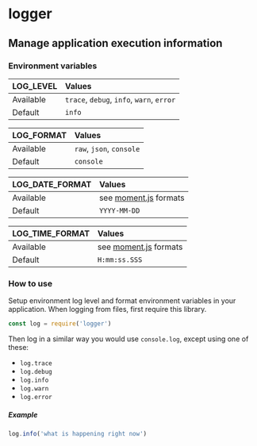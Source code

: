 # logger

## Manage application execution information

### Environment variables

LOG\_LEVEL | Values
--- | :---
Available | `trace`, `debug`, `info`, `warn`, `error`
Default | `info`

LOG\_FORMAT | Values
--- | :---
Available | `raw`, `json`, `console`
Default | `console`

LOG\_DATE\_FORMAT | Values
--- | :---
Available | see [moment.js](https://momentjs.com/docs/#/displaying/format) formats
Default | `YYYY-MM-DD`

LOG\_TIME\_FORMAT | Values
--- | :---
Available | see [moment.js](https://momentjs.com/docs/#/displaying/format) formats
Default | `H:mm:ss.SSS `

### How to use

Setup environment log level and format environment variables in your application. When logging from files, first require this library.

```javascript
const log = require('logger')
```

Then log in a similar way you would use `console.log`, except using one of these:
 
* `log.trace`
* `log.debug`
* `log.info`
* `log.warn`
* `log.error`

##### Example

```javascript
log.info('what is happening right now')
```